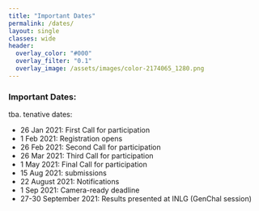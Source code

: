 ```yaml
---
title: "Important Dates"
permalink: /dates/
layout: single
classes: wide
header:
  overlay_color: "#000"
  overlay_filter: "0.1"
  overlay_image: /assets/images/color-2174065_1280.png
---
```


### Important Dates:

tba. tenative dates:


* 26 Jan 2021: First Call for participation
* 1 Feb 2021: Registration opens
* 26 Feb 2021: Second Call for participation
* 26 Mar 2021: Third Call for participation
* 1 May 2021: Final Call for participation
* 15 Aug 2021: submissions
* 22 August 2021: Notifications
* 1 Sep 2021: Camera-ready deadline
* 27-30 September 2021: Results presented at INLG (GenChal session)
